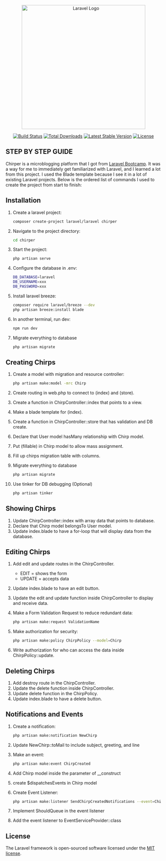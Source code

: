 <p align="center"><a href="https://laravel.com" target="_blank"><img src="https://raw.githubusercontent.com/laravel/art/master/logo-lockup/5%20SVG/2%20CMYK/1%20Full%20Color/laravel-logolockup-cmyk-red.svg" width="400" alt="Laravel Logo"></a></p>

<p align="center">
<a href="https://github.com/laravel/framework/actions"><img src="https://github.com/laravel/framework/workflows/tests/badge.svg" alt="Build Status"></a>
<a href="https://packagist.org/packages/laravel/framework"><img src="https://img.shields.io/packagist/dt/laravel/framework" alt="Total Downloads"></a>
<a href="https://packagist.org/packages/laravel/framework"><img src="https://img.shields.io/packagist/v/laravel/framework" alt="Latest Stable Version"></a>
<a href="https://packagist.org/packages/laravel/framework"><img src="https://img.shields.io/packagist/l/laravel/framework" alt="License"></a>
</p>

## STEP BY STEP GUIDE

Chirper is a microblogging platform that I got from [Laravel Bootcamp](https://bootcamp.laravel.com/). It was a way for me to immediately get familiarized with Laravel, and I learned a lot from this project. I used the Blade template because I see it in a lot of existing Laravel projects. Below is the ordered list of commands I used to create the project from start to finish:

## Installation

1. Create a laravel project:
      ```bash
      composer create-project laravel/laravel chirper

2. Navigate to the project directory:
      ```bash
      cd chirper

3. Start the project:
      ```bash
      php artisan serve

4. Configure the database in .env:
      ```bash
      DB_DATABASE=laravel
      DB_USERNAME=xxx
      DB_PASSWORD=xxx

5. Install laravel breeze:
      ```bash
      composer require laravel/breeze --dev
      php artisan breeze:install blade

6. In another terminal, run dev:
      ```bash
      npm run dev

7. Migrate everything to database
      ```bash
      php artisan migrate

## Creating Chirps

1. Create a model with migration and resource controller:
      ```bash
      php artisan make:model -mrc Chirp

2. Create routing in web.php to connect to (index) and (store).
3. Create a function in ChirpController::index that points to a view.
4. Make a blade template for (index). 
5. Create a function in ChirpController::store that has validation and DB create.
6. Declare that User model hasMany relationship with Chirp model.
7. Put (fillable) in Chirp model to allow mass assignment.
8. Fill up chirps migration table with columns.

9. Migrate everything to database
      ```bash
      php artisan migrate

10. Use tinker for DB debugging (Optional)
      ```bash
      php artisan tinker

## Showing Chirps

1. Update ChirpController::index with array data that points to database.
2. Declare that Chirp model belongsTo User model.
3. Update index.blade to have a for-loop that will display data from the database.

## Editing Chirps

1. Add edit and update routes in the ChirpController.
    - EDIT = shows the form
    - UPDATE = accepts data
2. Update index.blade to have an edit button.
3. Update the edit and update function inside ChirpController to display and receive data.

4. Make a Form Validation Request to reduce redundant data:
      ```bash
      php artisan make:request ValidationName

5. Make authorization for security:
      ```bash
      php artisan make:policy ChirpPolicy --model=Chirp

6. Write authorization for who can access the data inside ChirpPolicy::update.

## Deleting Chirps

1. Add destroy route in the ChirpController.
2. Update the delete function inside ChirpController.
3. Update delete function in the ChirpPolicy.
4. Update index.blade to have a delete button.

## Notifications and Events

1. Create a notification:
      ```bash
      php artisan make:notification NewChirp

2. Update NewChirp::toMail to include subject, greeting, and line

3. Make an event:
      ```bash
      php artisan make:event ChirpCreated

4. Add Chirp model inside the parameter of __construct
5. create $dispatchesEvents in Chirp model

6. Create Event Listener:
      ```bash
      php artisan make:listener SendChirpCreatedNotifications --event=ChirpCreated

7. Implement ShouldQueue in the event listener
8. Add the event listener to EventServiceProvider::class

## License

The Laravel framework is open-sourced software licensed under the [MIT license](https://opensource.org/licenses/MIT).
